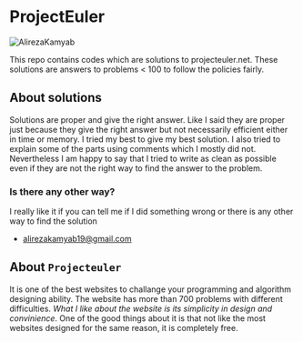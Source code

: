 # ProjectEuler
![AlirezaKamyab](https://projecteuler.net/profile/AlirezaKamyab.png)

This repo contains codes which are solutions to projecteuler.net. These solutions are answers to problems < 100 to follow the policies fairly.
## About solutions
Solutions are proper and give the right answer. Like I said they are proper just because they give the right answer but not necessarily efficient either in time or memory. I tried my best to give my best solution. I also tried to explain some of the parts using comments which I mostly did not. Nevertheless I am happy to say that I tried to write as clean as possible even if they are not the right way to find the answer to the problem.

### Is there any other way?
I really like it if you can tell me if I did something wrong or there is any other way to find the solution
* alirezakamyab19@gmail.com
## About `Projecteuler`
It is one of the best websites to challange your programming and algorithm designing ability. The website has more than 700 problems with different difficulties. *What I like about the website is its simplicity in design and convinience*. One of the good things about it is that not like the most websites designed for the same reason, it is completely free. 
